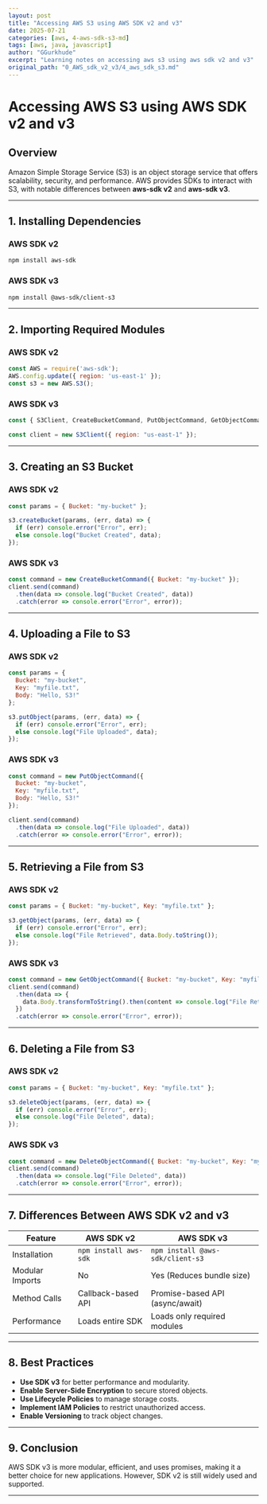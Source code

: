 ```yaml
---
layout: post
title: "Accessing AWS S3 using AWS SDK v2 and v3"
date: 2025-07-21
categories: [aws, 4-aws-sdk-s3-md]
tags: [aws, java, javascript]
author: "GGurkhude"
excerpt: "Learning notes on accessing aws s3 using aws sdk v2 and v3"
original_path: "0_AWS_sdk_v2_v3/4_aws_sdk_s3.md"
---
```


# Accessing AWS S3 using AWS SDK v2 and v3

## Overview
Amazon Simple Storage Service (S3) is an object storage service that offers scalability, security, and performance. AWS provides SDKs to interact with S3, with notable differences between **aws-sdk v2** and **aws-sdk v3**.

---

## 1. Installing Dependencies

### AWS SDK v2
```sh
npm install aws-sdk
```

### AWS SDK v3
```sh
npm install @aws-sdk/client-s3
```

---

## 2. Importing Required Modules

### AWS SDK v2
```javascript
const AWS = require('aws-sdk');
AWS.config.update({ region: 'us-east-1' });
const s3 = new AWS.S3();
```

### AWS SDK v3
```javascript
const { S3Client, CreateBucketCommand, PutObjectCommand, GetObjectCommand, DeleteObjectCommand } = require("@aws-sdk/client-s3");

const client = new S3Client({ region: "us-east-1" });
```

---

## 3. Creating an S3 Bucket

### AWS SDK v2
```javascript
const params = { Bucket: "my-bucket" };

s3.createBucket(params, (err, data) => {
  if (err) console.error("Error", err);
  else console.log("Bucket Created", data);
});
```

### AWS SDK v3
```javascript
const command = new CreateBucketCommand({ Bucket: "my-bucket" });
client.send(command)
  .then(data => console.log("Bucket Created", data))
  .catch(error => console.error("Error", error));
```

---

## 4. Uploading a File to S3

### AWS SDK v2
```javascript
const params = {
  Bucket: "my-bucket",
  Key: "myfile.txt",
  Body: "Hello, S3!"
};

s3.putObject(params, (err, data) => {
  if (err) console.error("Error", err);
  else console.log("File Uploaded", data);
});
```

### AWS SDK v3
```javascript
const command = new PutObjectCommand({
  Bucket: "my-bucket",
  Key: "myfile.txt",
  Body: "Hello, S3!"
});

client.send(command)
  .then(data => console.log("File Uploaded", data))
  .catch(error => console.error("Error", error));
```

---

## 5. Retrieving a File from S3

### AWS SDK v2
```javascript
const params = { Bucket: "my-bucket", Key: "myfile.txt" };

s3.getObject(params, (err, data) => {
  if (err) console.error("Error", err);
  else console.log("File Retrieved", data.Body.toString());
});
```

### AWS SDK v3
```javascript
const command = new GetObjectCommand({ Bucket: "my-bucket", Key: "myfile.txt" });
client.send(command)
  .then(data => {
    data.Body.transformToString().then(content => console.log("File Retrieved", content));
  })
  .catch(error => console.error("Error", error));
```

---

## 6. Deleting a File from S3

### AWS SDK v2
```javascript
const params = { Bucket: "my-bucket", Key: "myfile.txt" };

s3.deleteObject(params, (err, data) => {
  if (err) console.error("Error", err);
  else console.log("File Deleted", data);
});
```

### AWS SDK v3
```javascript
const command = new DeleteObjectCommand({ Bucket: "my-bucket", Key: "myfile.txt" });
client.send(command)
  .then(data => console.log("File Deleted", data))
  .catch(error => console.error("Error", error));
```

---

## 7. Differences Between AWS SDK v2 and v3

| Feature                | AWS SDK v2                      | AWS SDK v3                      |
|------------------------|--------------------------------|--------------------------------|
| Installation          | `npm install aws-sdk`          | `npm install @aws-sdk/client-s3` |
| Modular Imports      | No                              | Yes (Reduces bundle size)      |
| Method Calls         | Callback-based API             | Promise-based API (async/await) |
| Performance          | Loads entire SDK               | Loads only required modules    |

---

## 8. Best Practices
- **Use SDK v3** for better performance and modularity.
- **Enable Server-Side Encryption** to secure stored objects.
- **Use Lifecycle Policies** to manage storage costs.
- **Implement IAM Policies** to restrict unauthorized access.
- **Enable Versioning** to track object changes.

---

## 9. Conclusion
AWS SDK v3 is more modular, efficient, and uses promises, making it a better choice for new applications. However, SDK v2 is still widely used and supported.

---

